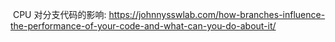  CPU 对分支代码的影响: https://johnnysswlab.com/how-branches-influence-the-performance-of-your-code-and-what-can-you-do-about-it/
